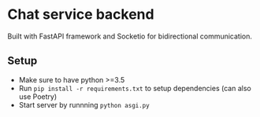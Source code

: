 # Chat service backend

Built with FastAPI framework and Socketio for bidirectional communication.

## Setup
- Make sure to have python >=3.5
- Run `pip install -r requirements.txt` to setup dependencies (can also use Poetry)
- Start server by runnning `python asgi.py`